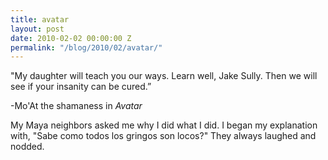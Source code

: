 ```yaml
---
title: avatar
layout: post
date: 2010-02-02 00:00:00 Z
permalink: "/blog/2010/02/avatar/"
---
```


"My daughter will teach you our ways. Learn well, Jake Sully. Then we will see if your insanity can be cured.”

-Mo'At the shamaness in _Avatar_

My Maya neighbors asked me why I did what I did. I began my explanation with, "Sabe como todos los gringos son locos?" They always laughed and nodded.

